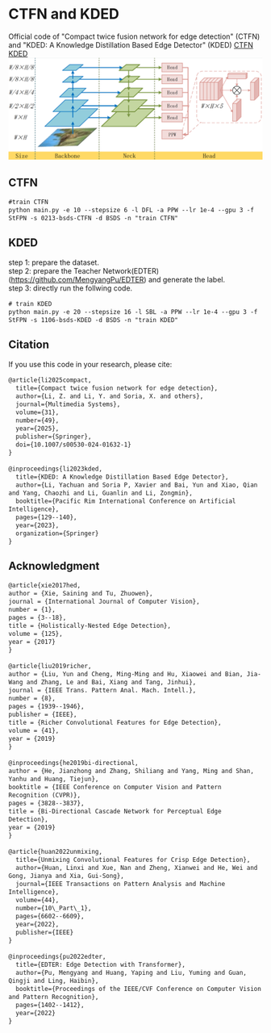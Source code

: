 # CTFN and KDED
Official code of "Compact twice fusion network for edge detection" (CTFN) and "KDED: A Knowledge Distillation Based Edge Detector" (KDED)
[CTFN](https://link.springer.com/article/10.1007/s00530-024-01632-1?utm_source=rct_congratemailt&utm_medium=email&utm_campaign=nonoa_20250107&utm_content=10.1007%2Fs00530-024-01632-1)
[KDED](https://link.springer.com/chapter/10.1007/978-981-99-7025-4_11)
![image](CTFN.png)
## CTFN
```
#train CTFN
python main.py -e 10 --stepsize 6 -l DFL -a PPW --lr 1e-4 --gpu 3 -f StFPN -s 0213-bsds-CTFN -d BSDS -n "train CTFN"
```

## KDED
step 1: prepare the dataset.  
step 2: prepare the Teacher Network(EDTER)(https://github.com/MengyangPu/EDTER) and generate the label.  
step 3: directly run the follwing code.  
```
# train KDED
python main.py -e 20 --stepsize 16 -l SBL -a PPW --lr 1e-4 --gpu 3 -f StFPN -s 1106-bsds-KDED -d BSDS -n "train KDED"
```
## Citation
If you use this code in your research, please cite:
```
@article{li2025compact,
  title={Compact twice fusion network for edge detection},
  author={Li, Z. and Li, Y. and Soria, X. and others},
  journal={Multimedia Systems},
  volume={31},
  number={49},
  year={2025},
  publisher={Springer},
  doi={10.1007/s00530-024-01632-1}
}

@inproceedings{li2023kded,
  title={KDED: A Knowledge Distillation Based Edge Detector},
  author={Li, Yachuan and Soria P, Xavier and Bai, Yun and Xiao, Qian and Yang, Chaozhi and Li, Guanlin and Li, Zongmin},
  booktitle={Pacific Rim International Conference on Artificial Intelligence},
  pages={129--140},
  year={2023},
  organization={Springer}
}
```


## Acknowledgment

```
@article{xie2017hed,
author = {Xie, Saining and Tu, Zhuowen},
journal = {International Journal of Computer Vision},
number = {1},
pages = {3--18},
title = {Holistically-Nested Edge Detection},
volume = {125},
year = {2017}
}

@article{liu2019richer,
author = {Liu, Yun and Cheng, Ming-Ming and Hu, Xiaowei and Bian, Jia-Wang and Zhang, Le and Bai, Xiang and Tang, Jinhui},
journal = {IEEE Trans. Pattern Anal. Mach. Intell.},
number = {8},
pages = {1939--1946},
publisher = {IEEE},
title = {Richer Convolutional Features for Edge Detection},
volume = {41},
year = {2019}
}

@inproceedings{he2019bi-directional,
author = {He, Jianzhong and Zhang, Shiliang and Yang, Ming and Shan, Yanhu and Huang, Tiejun},
booktitle = {IEEE Conference on Computer Vision and Pattern Recognition (CVPR)},
pages = {3828--3837},
title = {Bi-Directional Cascade Network for Perceptual Edge Detection},
year = {2019}
}

@article{huan2022unmixing,
  title={Unmixing Convolutional Features for Crisp Edge Detection},
  author={Huan, Linxi and Xue, Nan and Zheng, Xianwei and He, Wei and Gong, Jianya and Xia, Gui-Song},
  journal={IEEE Transactions on Pattern Analysis and Machine Intelligence},
  volume={44},
  number={10\_Part\_1},
  pages={6602--6609},
  year={2022},
  publisher={IEEE}
}

@inproceedings{pu2022edter,
  title={EDTER: Edge Detection with Transformer},
  author={Pu, Mengyang and Huang, Yaping and Liu, Yuming and Guan, Qingji and Ling, Haibin},
  booktitle={Proceedings of the IEEE/CVF Conference on Computer Vision and Pattern Recognition},
  pages={1402--1412},
  year={2022}
}
```
